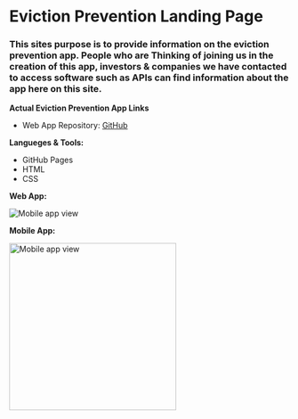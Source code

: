 # Eviction Prevention Landing Page 

### This sites purpose is to provide information on the eviction prevention app. People who are Thinking of joining us in the creation of this app, investors & companies we have contacted to access software such as APIs can find information about the app here on this site.

**Actual Eviction Prevention App Links**
- Web App Repository: [GitHub](https://github.com/LWRGitHub/eviction_prevention)

**Langueges & Tools:**
- GitHub Pages
- HTML
- CSS


**Web App:**

<img alt="Mobile app view" src="https://github.com/lwrgithub/eviction-prevention-landing-page-/blob/master/img/eviction-prevention-web-app-view.png" />


**Mobile App:**

<img alt="Mobile app view" src="https://github.com/lwrgithub/eviction-prevention-landing-page-/blob/master/img/eviction-prevention-mobile-app-view.png" width="300px"/>